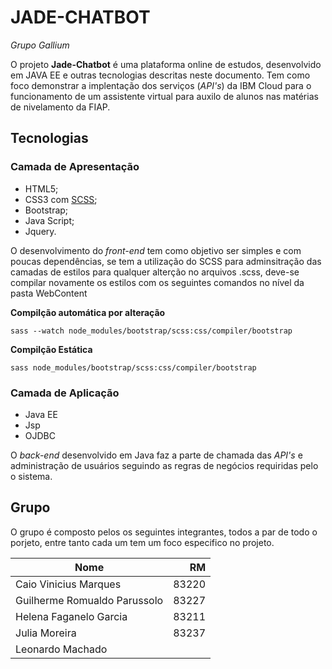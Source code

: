 # JADE-CHATBOT
_Grupo Gallium_

O projeto **Jade-Chatbot** é uma plataforma online de estudos, desenvolvido em JAVA EE e outras tecnologias descritas neste documento. Tem como foco demonstrar a implentação dos serviços (_API's_) da IBM Cloud para o funcionamento de um assistente virtual para auxilo de alunos nas matérias de nivelamento da FIAP.

## Tecnologias
### Camada de Apresentação

* HTML5;
* CSS3 com [SCSS](https://sass-lang.com/install);
* Bootstrap;
* Java Script;
* Jquery.

O desenvolvimento do _front-end_ tem como objetivo ser simples e com poucas dependências, se tem a utilização do SCSS para adminsitração das camadas de estilos para qualquer alterção no arquivos .scss, deve-se compilar novamente os estilos com os seguintes comandos no nível da pasta WebContent

**Compilção automática por alteração**

```
sass --watch node_modules/bootstrap/scss:css/compiler/bootstrap
```

**Compilção Estática**

```
sass node_modules/bootstrap/scss:css/compiler/bootstrap
```

### Camada de Aplicação

* Java EE
* Jsp
* OJDBC

O _back-end_ desenvolvido em Java faz a parte de chamada das _API's_ e administração de usuários seguindo as regras de negócios requiridas pelo o sistema.

## Grupo

O grupo é composto pelos os seguintes integrantes, todos a par de todo o porjeto, entre tanto cada um tem um foco especifico no projeto.

| Nome        | RM           |
| ------------- | -------------:|
| Caio Vinicius Marques      | 83220 |
| Guilherme Romualdo Parussolo | 83227 |
| Helena Faganelo Garcia | 83211 |
| Julia Moreira |   83237 |
| Leonardo Machado | |
